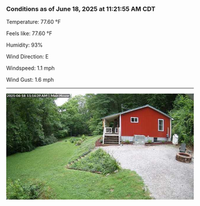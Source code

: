 ### Conditions as of June 18, 2025 at 11:21:55 AM CDT 

Temperature: 77.60 &deg;F

Feels like: 77.60 &deg;F

Humidity: 93%

Wind Direction: E

Windspeed: 1.1 mph

Wind Gust: 1.6 mph

---

<img src="./images/latest.jpeg"/>

